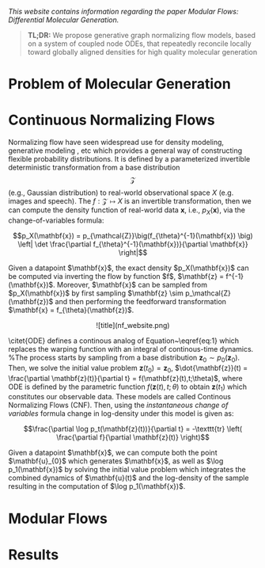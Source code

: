 *This website contains information regarding the paper Modular Flows: Differential Molecular Generation.*

> **TL;DR:** We propose generative graph normalizing flow models, based on a system of coupled node ODEs, that repeatedly reconcile locally toward globally aligned densities for high quality molecular generation

# Problem of Molecular Generation




# Continuous Normalizing Flows
Normalizing flow have seen widespread use for density modeling, generative modeling , etc which provides a general way of constructing flexible probability distributions. It is defined by a parameterized invertible deterministic transformation from a base distribution $$\mathcal{Z}$$ (e.g., Gaussian distribution) to real-world observational space $X$ (e.g. images and speech). The $f: \mathcal{Z} \mapsto X$ is an invertible transformation, then we can compute the density function of real-world data $\mathbf{x}$, i.e., $p_X(\mathbf{x})$, via the change-of-variables formula:

<p align="center">
$$p_X(\mathbf{x}) = p_{\mathcal{Z}}\big(f_{\theta}^{-1}(\mathbf{x}) \big) \left| \det \frac{\partial f_{\theta}^{-1}(\mathbf{x})}{\partial \mathbf{x}} \right|$$
 </p>   
Given a datapoint $\mathbf{x}$, the exact density $p_X(\mathbf{x})$ can be computed via inverting the flow by function $f$, $\mathbf{z} = f^{-1}(\mathbf{x})$. Moreover, $\mathbf{x}$ can be sampled from $p_X(\mathbf{x})$ by first sampling $\mathbf{z} \sim p_\mathcal{Z}(\mathbf{z})$ and then performing the feedforward transformation $\mathbf{x} = f_{\theta}(\mathbf{z})$. 

<p align="center">
   ![title](nf_website.png)
</p> 


\citet{ODE} defines a continous analog of Equation~\eqref{eq:1} which replaces the warping function with an integral of continous-time dynamics. 
%The process starts by sampling from a base distribution $\mathbf{z}_0 \sim p_0(\mathbf{z}_0)$. Then, we solve the initial value problem $\mathbf{z}(t_0) = \mathbf{z}_0$, $\dot{\mathbf{z}}(t) = \frac{\partial \mathbf{z}(t)}{\partial t} = f(\mathbf{z}(t),t;\theta)$, where ODE is defined by the parametric function $f(\mathbf{z}(t),t;\theta)$ to obtain $\mathbf{z}(t_1)$ which constitutes our observable data. These models are called Continous Normalizing Flows (CNF). Then, using the *instantaneous change of variables* formula change in log-density under this model is given as:
<p align="center">
    $$\frac{\partial \log p_t(\mathbf{z}(t))}{\partial t} = -\texttt{tr} \left( \frac{\partial f}{\partial \mathbf{z}(t)} \right)$$
 </p>   
Given a datapoint $\mathbf{x}$, we can compute both the point $\mathbf{u}_{0}$ which generates $\mathbf{x}$, as well as $\log p_1(\mathbf{x})$ by solving the initial value problem which integrates the combined dynamics of $\mathbf{u}(t)$ and the log-density of the sample resulting in the computation of $\log p_1(\mathbf{x})$.




# Modular Flows


# Results






